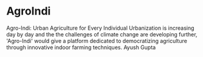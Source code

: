 # AgroIndi
Agro-Indi: Urban Agriculture for Every Individual  Urbanization is increasing day by day and the the challenges of climate change are developing further, 'Agro-Indi' would give a platform dedicated to democratizing agriculture through innovative indoor farming techniques.
Ayush Gupta

